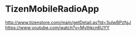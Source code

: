 # TizenMobileRadioApp
http://www.tizenstore.com/main/getDetail.as?Id=3uIwBPzfgJ
https://www.youtube.com/watch?v=MyIhkcn6UYY
